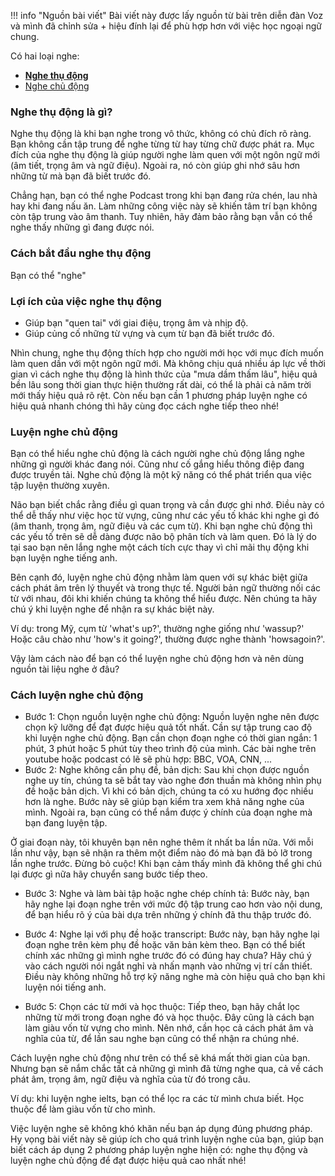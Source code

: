 !!! info "Nguồn bài viết"
    Bài viết này được lấy nguồn từ bài [](https://voz.vn/t/cach-luyen-nghe-tieng-anh-thu-đong-va-chu-đong-ban-can-phai-biet.503011/) trên diễn đàn Voz và mình đã chỉnh sửa + hiệu đính lại để phù hợp hơn với việc học ngoại ngữ chung.

Có hai loại nghe:

- [**Nghe thụ động**](https://youtu.be/wWo-QHvJfKE)
- [Nghe chủ động]()

### Nghe thụ động là gì?

Nghe thụ động là khi bạn nghe trong vô thức, không có chủ đích rõ ràng. Bạn không cần tập trung để nghe từng từ hay từng chữ được phát ra. Mục đích của nghe thụ động là giúp người nghe làm quen với một ngôn ngữ mới (âm tiết, trọng âm và ngữ điệu). Ngoài ra, nó còn giúp ghi nhớ sâu hơn những từ mà bạn đã biết trước đó.

Chẳng hạn, bạn có thể nghe Podcast trong khi bạn đang rửa chén, lau nhà hay khi đang nấu ăn. Làm những công việc này sẽ khiến tâm trí bạn không còn tập trung vào âm thanh. Tuy nhiên, hãy đảm bảo rằng bạn vẫn có thể nghe thấy những gì đang được nói.

### Cách bắt đầu nghe thụ động
Bạn có thể "nghe"

### Lợi ích của việc nghe thụ động​

- Giúp bạn "quen tai" với giai điệu, trọng âm và nhịp độ.
- Giúp củng cố những từ vựng và cụm từ bạn đã biết trước đó.

Nhìn chung, nghe thụ động thích hợp cho người mới học với mục đích muốn làm quen dần với một ngôn ngữ mới. Mà không chịu quá nhiều áp lực về thời gian vì cách nghe thụ động là hình thức của "mưa dầm thấm lâu", hiệu quả bền lâu song thời gian thực hiện thường rất dài, có thể là phải cả năm trời mới thấy hiệu quả rõ rệt. Còn nếu bạn cần 1 phương pháp luyện nghe có hiệu quả nhanh chóng thì hãy cùng đọc cách nghe tiếp theo nhé!

### Luyện nghe chủ động

Bạn có thể hiểu nghe chủ động là cách người nghe chủ động lắng nghe những gì người khác đang nói. Cũng như cố gắng hiểu thông điệp đang được truyền tải. Nghe chủ động là một kỹ năng có thể phát triển qua việc tập luyện thường xuyên.

Não bạn biết chắc rằng điều gì quan trọng và cần được ghi nhớ. Điều này có thể dễ thấy như việc học từ vựng, cũng như các yếu tố khác khi nghe gì đó (âm thanh, trọng âm, ngữ điệu và các cụm từ). Khi bạn nghe chủ động thì các yếu tố trên sẽ dễ dàng được não bộ phân tích và làm quen. Đó là lý do tại sao bạn nên lắng nghe một cách tích cực thay vì chỉ mãi thụ động khi bạn luyện nghe tiếng anh.

Bên cạnh đó, luyện nghe chủ động nhằm làm quen với sự khác biệt giữa cách phát âm trên lý thuyết và trong thực tế. Người bản ngữ thường nối các từ với nhau, đôi khi khiến chúng ta không thể hiểu được. Nên chúng ta hãy chú ý khi luyện nghe để nhận ra sự khác biệt này.

Ví dụ: trong Mỹ, cụm từ 'what's up?', thường nghe giống như 'wassup?' Hoặc câu chào như 'how's it going?', thường được nghe thành 'howsagoin?'.

Vậy làm cách nào để bạn có thể luyện nghe chủ động hơn và nên dùng nguồn tài liệu nghe ở đâu?

### Cách luyện nghe chủ động
- Bước 1: Chọn nguồn luyện nghe chủ động: Nguồn luyện nghe nên được chọn kỹ lưỡng để đạt được hiệu quả tốt nhất. Cần sự tập trung cao độ khi luyện nghe chủ động. Bạn cần chọn đoạn nghe có thời gian ngắn: 1 phút, 3 phút hoặc 5 phút tùy theo trình độ của mình. Các bài nghe trên youtube hoặc podcast có lẽ sẽ phù hợp: BBC, VOA, CNN, ...
- Bước 2: Nghe không cần phụ đề, bản dịch: Sau khi chọn được nguồn nghe uy tín, chúng ta sẽ bắt tay vào nghe đơn thuần mà không nhìn phụ đề hoặc bản dịch. Vì khi có bản dịch, chúng ta có xu hướng đọc nhiều hơn là nghe. Bước này sẽ giúp bạn kiểm tra xem khả năng nghe của mình. Ngoài ra, bạn cũng có thể nắm được ý chính của đoạn nghe mà bạn đang luyện tập.

Ở giai đoạn này, tôi khuyên bạn nên nghe thêm ít nhất ba lần nữa. Với mỗi lần như vậy, bạn sẽ nhận ra thêm một điểm nào đó mà bạn đã bỏ lỡ trong lần nghe trước. Đừng bỏ cuộc! Khi bạn cảm thấy mình đã không thể ghi chú lại được gì nữa hãy chuyển sang bước tiếp theo.

- Bước 3: Nghe và làm bài tập hoặc nghe chép chính tả: Bước này, bạn hãy nghe lại đoạn nghe trên với mức độ tập trung cao hơn vào nội dung, để bạn hiểu rõ ý của bài dựa trên những ý chính đã thu thập trước đó.

- Bước 4: Nghe lại với phụ đề hoặc transcript: Bước này, bạn hãy nghe lại đoạn nghe trên kèm phụ đề hoặc văn bản kèm theo. Bạn có thể biết chính xác những gì mình nghe trước đó có đúng hay chưa? Hãy chú ý vào cách người nói ngắt nghỉ và nhấn mạnh vào những vị trí cần thiết. Điều này không những hỗ trợ kỹ năng nghe mà còn hiệu quả cho bạn khi luyện nói tiếng anh.

- Bước 5: Chọn các từ mới và học thuộc: Tiếp theo, bạn hãy chắt lọc những từ mới trong đoạn nghe đó và học thuộc. Đây cũng là cách bạn làm giàu vốn từ vựng cho mình. Nên nhớ, cần học cả cách phát âm và nghĩa của từ, để lần sau nghe bạn cũng có thể nhận ra chúng nhé.

Cách luyện nghe chủ động như trên có thể sẽ khá mất thời gian của bạn. Nhưng bạn sẽ nắm chắc tất cả những gì mình đã từng nghe qua, cả về cách phát âm, trọng âm, ngữ điệu và nghĩa của từ đó trong câu.

Ví dụ: khi luyện nghe ielts, bạn có thể lọc ra các từ mình chưa biết. Học thuộc để làm giàu vốn từ cho mình.

Việc luyện nghe sẽ không khó khăn nếu bạn áp dụng đúng phương pháp. Hy vọng bài viết này sẽ giúp ích cho quá trình luyện nghe của bạn, giúp bạn biết cách áp dụng 2 phương pháp luyện nghe hiện có: nghe thụ động và luyện nghe chủ động để đạt được hiệu quả cao nhất nhé!